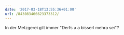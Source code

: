 ```yaml
---
date: '2017-03-18T13:55:36+01:00'
url: /843083466623373312/
---
```

In der Metzgerei gilt immer "Derfs a a bisserl mehra sei"?
